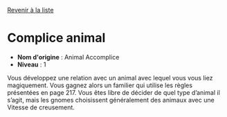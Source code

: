 [Revenir à la liste](..)

# Complice animal

 * **Nom d'origine** : Animal Accomplice
 * **Niveau** : 1


<p>Vous développez une relation avec un animal avec lequel vous vous liez magiquement. Vous gagnez alors un familier qui utilise les règles présentées en page 217. Vous êtes libre de décider de quel type d’animal il s’agit, mais les gnomes choisissent généralement des animaux avec une Vitesse de creusement.</p>